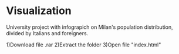 # Visualization
University project with infograpich on Milan's population distribution, divided by Italians and foreigners.

1)Download file .rar
2)Extract the folder
3)Open file "index.html"
